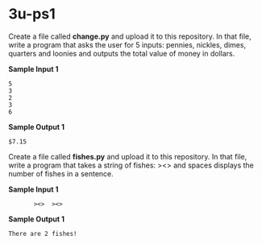 # 3u-ps1

Create a file called **change.py** and upload it to this repository. In that file, write a program that asks the user for 5 inputs: pennies, nickles, dimes, quarters and loonies and outputs the total value of money in dollars.

**Sample Input 1**
 ```
 5
 3
 2
 3
 6
 ```
 
 **Sample Output 1**
 ```
 $7.15
 ```

Create a file called **fishes.py** and upload it to this repository. In that file, write a program that takes a string of fishes: ><> and spaces displays the number of fishes in a sentence.

**Sample Input 1**

```
       ><>  ><> 
```

**Sample Output 1**

```
There are 2 fishes!
```
